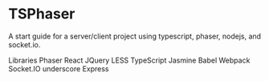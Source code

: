 # TSPhaser

A start guide for a server/client project using typescript, phaser, nodejs, and socket.io.

Libraries
    Phaser
    React
    JQuery
    LESS
    TypeScript
    Jasmine
    Babel
    Webpack
    Socket.IO
    underscore
    Express
